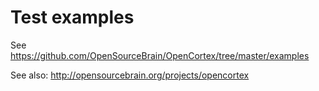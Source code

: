 # Test examples

See https://github.com/OpenSourceBrain/OpenCortex/tree/master/examples

See also: http://opensourcebrain.org/projects/opencortex
